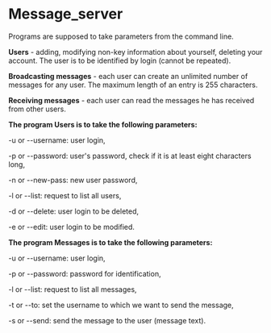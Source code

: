# Message_server

Programs are supposed to take parameters from the command line.

<b>Users</b> - adding, modifying non-key information about yourself, deleting your account. The user is to be identified by login (cannot be repeated).

<b>Broadcasting messages</b> - each user can create an unlimited number of messages for any user. The maximum length of an entry is 255 characters.

<b>Receiving messages</b> - each user can read the messages he has received from other users.

<b>The program Users is to take the following parameters:</b>

-u or --username: user login,

-p or --password: user's password, check if it is at least eight characters long,

-n or --new-pass: new user password,

-l or --list: request to list all users,

-d or --delete: user login to be deleted,

-e or --edit: user login to be modified.

<b>The program Messages is to take the following parameters:</b>

-u or --username: user login,

-p or --password: password for identification,

-l or --list: request to list all messages,

-t or --to: set the username to which we want to send the message,

-s or --send: send the message to the user (message text).
